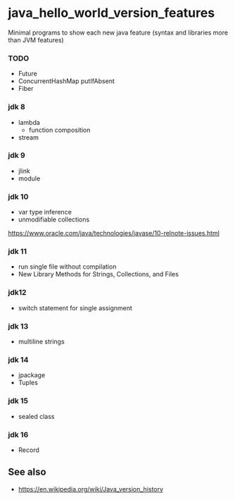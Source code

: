 # java_hello_world_version_features
Minimal programs to show each new java feature (syntax and libraries more than JVM features)

### TODO
* Future
* ConcurrentHashMap putIfAbsent
* Fiber

### jdk 8
* lambda
    * function composition 
* stream

### jdk 9
* jlink
* module

### jdk 10
* var type inference
* unmodifiable collections

https://www.oracle.com/java/technologies/javase/10-relnote-issues.html

### jdk 11
* run single file without compilation
* New Library Methods for Strings, Collections, and Files


### jdk12
* switch statement for single assignment

### jdk 13
* multiline strings

### jdk 14
* jpackage
* Tuples

### jdk 15
* sealed class

### jdk 16
* Record


## See also
* https://en.wikipedia.org/wiki/Java_version_history
